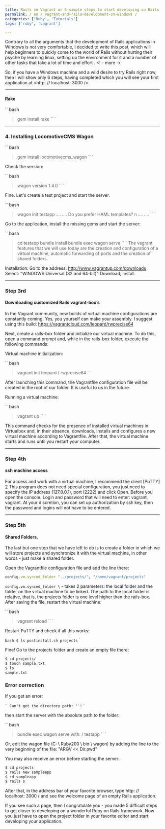 ```yaml
---
title: Rails on Vagrant or 6 simple steps to start developing on Rails in Windows
permalink: / en / vagrant-and-rails-development-on-windows /
categories: ['Ruby', 'Tutorials']
tags: ['ruby', 'vagrant']

---
```

Contrary to all the arguments that the development of Rails applications in Windows is not very comfortable, I decided to write this post, which will help beginners to quickly come to the world of Rails without hurting their psyche by learning linux, setting up the environment for it and a number of other tasks that take a lot of time and effort .
<! - more ->

  
So, if you have a Windows machine and a wild desire to try Rails right now, then I will show only 6 steps, having completed which you will see your first application at <http: // localhost: 3000 />.

* * *

#### Rake

`` bash
> gem install rake
`` `

* * *

### 4. Installing LocomotiveCMS Wagon

`` bash
> gem install locomotivecms_wagon
`` `

Check the version:

`` bash
> wagon version
1.4.0
`` `

Fine. Let's create a test project and start the server.

`` bash
> wagon init testapp
....
....
Do you prefer HAML templates? n
....
....
`` `

Go to the application, install the missing gems and start the server:

`` bash
> cd testapp
> bundle install
> bundle exec wagon serve
`` `
The vagrant features that we will use today are the creation and configuration of a virtual machine, automatic forwarding of ports and the creation of shared folders.

Installation:
Go to the address:
http://www.vagrantup.com/downloads
Select: "WINDOWS Universal (32 and 64-bit)"
Download, install.

* * *

### Step 3rd

#### Downloading customized Rails vagrant-box’s

In the Vagrant community, new builds of virtual machine configurations are constantly coming. Yes, you yourself can make your assembly. I suggest using this build: <https://vagrantcloud.com/leopard/rwprecise64>

Next, create a rails-box folder and initialize our virtual machine.
To do this, open a command prompt and, while in the rails-box folder, execute the following commands:

Virtual machine initialization:

`` bash
> vagrant init leopard / rwprecise64
`` `

After launching this command, the Vagrantfile configuration file will be created in the root of our folder. It is useful to us in the future.

Running a virtual machine:

`` bash
 > vagrant up
`` `

This command checks for the presence of installed virtual machines in Virtualbox and, in their absence, downloads, installs and configures a new virtual machine according to Vagrantfile. After that, the virtual machine starts and runs until you restart your computer.

* * *

### Step 4th

#### ssh machine access
For access and work with a virtual machine, I recommend the client [PuTTY] [2]
This program does not need special configuration, you just need to specify the IP address (127.0.0.1), port (2222) and click Open.
Before you open the console. Login and password that will need to enter: vagrant, vagrant.
At your discretion, you can set up authorization by ssh key, then the password and logins will not have to be entered.

* * *

### Step 5th

#### Shared Folders.

The last but one step that we have left to do is to create a folder in which we will store projects and synchronize it with the virtual machine, in other words - just make a shared folder.

Open the Vagrantfile configuration file and add the line there:

```ruby
config.vm.synced_folder "../projects/", "/home/vagrant/projects"
```
`config.vm.synced_folder \` - takes 2 parameters: the local folder and the folder on the virtual machine to be linked. The path to the local folder is relative, that is, the projects folder is one level higher than the rails-box. After saving the file, restart the virtual machine:

`` bash
> vagrant reload
`` `

Restart PuTTY and check if all this works:

`` bash
$ ls
postinstall.sh projects
`` `

Fine! Go to the projects folder and create an empty file there:

```bash
$ cd projects/
$ touch sample.txt
$ ls
sample.txt
```
### Error correction

If you get an error:

`` `
Can't get the directory path: ''!
`` `

then start the server with the absolute path to the folder:

`` bash
> bundle exec wagon serve with: / testapp
`` `

Or, edit the wagon file (C: \ Ruby200 \ bin \ wagon) by adding the line to the very beginning of the file: "ARGV << Dir.pwd"

You may also receive an error before starting the server:

```bash
$ cd projects
$ rails new sampleapp
$ cd sampleapp
$ rails s
```
After that, in the address bar of your favorite browser, type http: // localhost: 3000 / and see the welcome page of an empty Rails application.

If you see such a page, then I congratulate you - you made 5 difficult steps to get closer to developing on a wonderful Ruby on Rails framework. Now you just have to open the project folder in your favorite editor and start developing your application.


 [1]: http://www.vagrantup.com/
 [2]: http://www.chiark.greenend.org.uk/~sgtatham/putty/download.html
 [3]: http://www.askvg.com/enable-open-command-window-here-option-in-context-menu-in-windows-vista/
